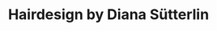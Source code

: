 ---
title: "Hairdesign by Diana Sütterlin"
url: /schwerte/hairdesign-by-diana-suetterlin/
shop: Friseur
---